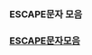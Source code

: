 ### ESCAPE문자 모음
### [ESCAPE문자모음](https://velog.io/@yunaaa/ESCAPE-%EB%AC%B8%EC%9E%90-%EB%AA%A8%EC%9D%8C)
